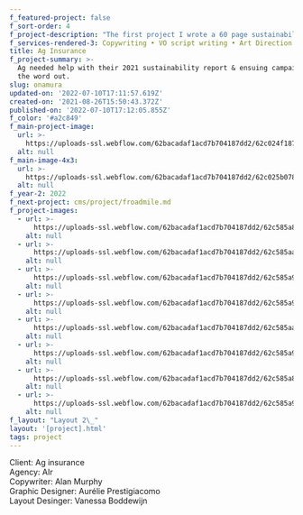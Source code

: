 ```yaml
---
f_featured-project: false
f_sort-order: 4
f_project-description: "The first project I wrote a 60 page sustainability [report.](https://ag.be/over-ag/content/dam/transversal/aboutus/documents/en/AG%20Insurance_Sustainability%20Report_2021_EN.pdf) The second I\_wrote the VO script for the below video."
f_services-rendered-3: Copywriting • VO script writing • Art Direction
title: Ag Insurance
f_project-summary: >-
  Ag needed help with their 2021 sustainability report & ensuing campaign to get
  the word out. 
slug: onamura
updated-on: '2022-07-10T17:11:57.619Z'
created-on: '2021-08-26T15:50:43.372Z'
published-on: '2022-07-10T17:12:05.855Z'
f_color: '#a2c849'
f_main-project-image:
  url: >-
    https://uploads-ssl.webflow.com/62bacadaf1acd7b704187dd2/62c024f18758bb3c5d82ee74_Artboard%2018.png
  alt: null
f_main-image-4x3:
  url: >-
    https://uploads-ssl.webflow.com/62bacadaf1acd7b704187dd2/62c025b07890232cc01b67c2_Artboard%2019.png
  alt: null
f_year-2: 2022
f_next-project: cms/project/froadmile.md
f_project-images:
  - url: >-
      https://uploads-ssl.webflow.com/62bacadaf1acd7b704187dd2/62c585a8bc1aaa8110f6b42d_Artboard%201.png
    alt: null
  - url: >-
      https://uploads-ssl.webflow.com/62bacadaf1acd7b704187dd2/62c585aa3a06b47e4c095dcd_Artboard%202.png
    alt: null
  - url: >-
      https://uploads-ssl.webflow.com/62bacadaf1acd7b704187dd2/62c585a9ab516f3c1ac89430_Artboard%203.png
    alt: null
  - url: >-
      https://uploads-ssl.webflow.com/62bacadaf1acd7b704187dd2/62c585a95ca39563d7f63bbd_Artboard%204.png
    alt: null
  - url: >-
      https://uploads-ssl.webflow.com/62bacadaf1acd7b704187dd2/62c585aa7756ea88edfc09ea_Artboard%205.png
    alt: null
  - url: >-
      https://uploads-ssl.webflow.com/62bacadaf1acd7b704187dd2/62c585a95d35dfa9ab2a4f38_Artboard%206.png
    alt: null
  - url: >-
      https://uploads-ssl.webflow.com/62bacadaf1acd7b704187dd2/62c585a84ff185f837a1bdd8_Artboard%207.png
    alt: null
  - url: >-
      https://uploads-ssl.webflow.com/62bacadaf1acd7b704187dd2/62c585a90ed54c1abf40fefe_Artboard%208.png
    alt: null
f_layout: "Layout 2\_"
layout: '[project].html'
tags: project
---
```


Client: Ag insurance  
Agency: AIr  
Copywriter: Alan Murphy  
Graphic Designer: Aurélie Prestigiacomo  
Layout Desinger: Vanessa Boddewijn
